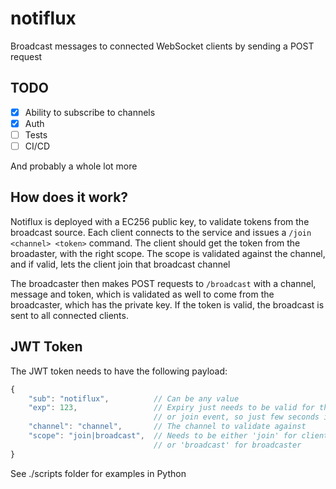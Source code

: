# notiflux

Broadcast messages to connected WebSocket clients by sending a POST request

## TODO

- [x] Ability to subscribe to channels
- [x] Auth
- [ ] Tests
- [ ] CI/CD

And probably a whole lot more 


## How does it work?

Notiflux is deployed with a EC256 public key, to validate tokens from the
broadcast source. Each client connects to the service and issues a `/join
<channel> <token>` command. The client should get the token from the
broadaster, with the right scope. The scope is validated against the channel,
and if valid, lets the client join that broadcast channel

The broadcaster then makes POST requests to `/broadcast` with a channel,
message and token, which is validated as well to come from the broadcaster,
which has the private key. If the token is valid, the broadcast is sent to
all connected clients.

## JWT Token
The JWT token needs to have the following payload:

```js
{
    "sub": "notiflux",          // Can be any value
    "exp": 123,                 // Expiry just needs to be valid for the broadcast
                                // or join event, so just few seconds is enough
    "channel": "channel",       // The channel to validate against
    "scope": "join|broadcast",  // Needs to be either 'join' for clients 
                                // or 'broadcast' for broadcaster
}
```

See ./scripts folder for examples in Python
